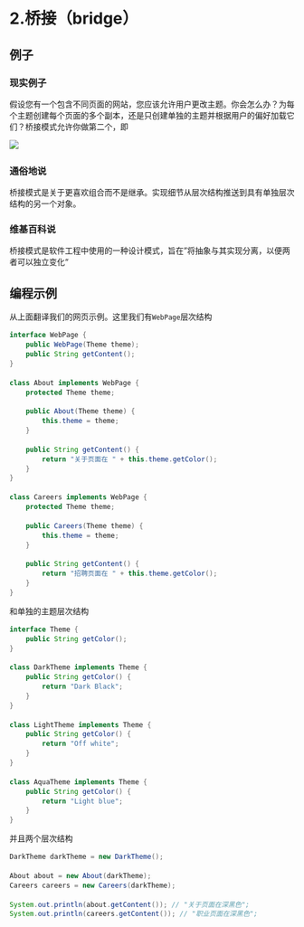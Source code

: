 # 2.桥接（bridge）

## 例子

### 现实例子

假设您有一个包含不同页面的网站，您应该允许用户更改主题。你会怎么办？为每个主题创建每个页面的多个副本，还是只创建单独的主题并根据用户的偏好加载它们？桥接模式允许你做第二个，即

![](..\..\images\桥接模式说明.png)

### 通俗地说

桥接模式是关于更喜欢组合而不是继承。实现细节从层次结构推送到具有单独层次结构的另一个对象。

### 维基百科说

桥接模式是软件工程中使用的一种设计模式，旨在”将抽象与其实现分离，以便两者可以独立变化“

## 编程示例

从上面翻译我们的网页示例。这里我们有`WebPage`层次结构

```java
interface WebPage {
    public WebPage(Theme theme);
    public String getContent();
}

class About implements WebPage {
    protected Theme theme;

    public About(Theme theme) {
        this.theme = theme;
    }

    public String getContent() {
        return "关于页面在 " + this.theme.getColor();
    }
}

class Careers implements WebPage {
    protected Theme theme;

    public Careers(Theme theme) {
        this.theme = theme;
    }

    public String getContent() {
        return "招聘页面在 " + this.theme.getColor();
    }
}
```

和单独的主题层次结构

```java
interface Theme {
    public String getColor();
}

class DarkTheme implements Theme {
    public String getColor() {
        return "Dark Black";
    }
}

class LightTheme implements Theme {
    public String getColor() {
        return "Off white";
    }
}

class AquaTheme implements Theme {
    public String getColor() {
        return "Light blue";
    }
}
```

并且两个层次结构

```java
DarkTheme darkTheme = new DarkTheme();

About about = new About(darkTheme);
Careers careers = new Careers(darkTheme);

System.out.println(about.getContent()); // "关于页面在深黑色";
System.out.println(careers.getContent()); // "职业页面在深黑色";
```